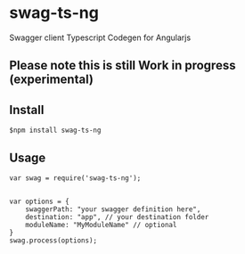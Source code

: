 # swag-ts-ng
Swagger client Typescript Codegen for Angularjs


## Please note this is still Work in progress (experimental)

## Install

    $npm install swag-ts-ng


## Usage

    var swag = require('swag-ts-ng');


    var options = {
        swaggerPath: "your swagger definition here",
        destination: "app", // your destination folder
		moduleName: "MyModuleName" // optional
    }
    swag.process(options);